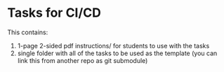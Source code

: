 # Tasks for CI/CD

This contains:

1. 1-page 2-sided pdf instructions/ for students to use with the tasks
1. single folder with all of the tasks to be used as the template (you can link this from another repo as git submodule)